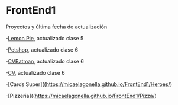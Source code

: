 # FrontEnd1

Proyectos y última fecha de actualización 


-[Lemon Pie](https://micaelagonella.github.io/FrontEnd1/LemonPie/), actualizado clase 5


-[Petshop](https://micaelagonella.github.io/FrontEnd1/Petshop/), actualizado clase 6


-[CVBatman](https://micaelagonella.github.io/FrontEnd1/CVBatman/), actualizado clase 6


-[CV](https://micaelagonella.github.io/FrontEnd1/CV/), actualizado clase 6


-[Cards Super]((https://micaelagonella.github.io/FrontEnd1/Heroes/)


-[Pizzeria]((https://micaelagonella.github.io/FrontEnd1/Pizza/)

